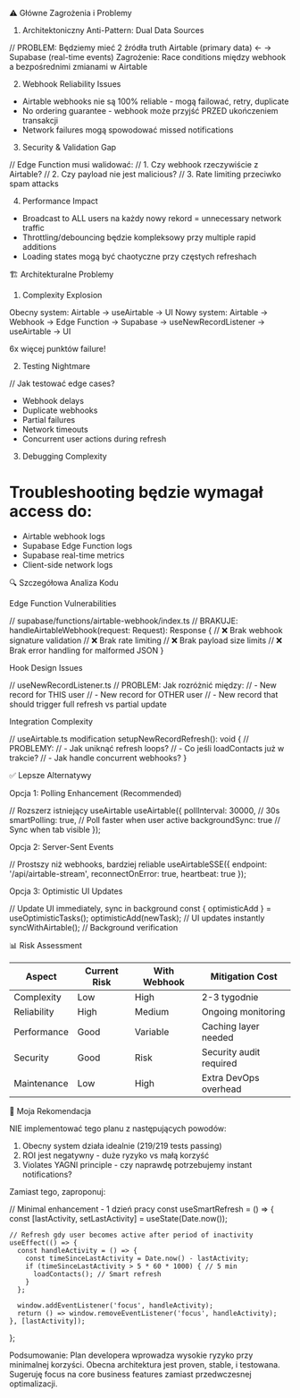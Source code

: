 
  ⚠️ Główne Zagrożenia i Problemy

  1. Architektoniczny Anti-Pattern: Dual Data Sources

  // PROBLEM: Będziemy mieć 2 źródła truth
  Airtable (primary data) ← → Supabase (real-time events)
  Zagrożenie: Race conditions między webhook a bezpośrednimi zmianami w Airtable

  2. Webhook Reliability Issues

  - Airtable webhooks nie są 100% reliable - mogą failować, retry, duplicate
  - No ordering guarantee - webhook może przyjść PRZED ukończeniem transakcji
  - Network failures mogą spowodować missed notifications

  3. Security & Validation Gap

  // Edge Function musi walidować:
  // 1. Czy webhook rzeczywiście z Airtable?
  // 2. Czy payload nie jest malicious?
  // 3. Rate limiting przeciwko spam attacks

  4. Performance Impact

  - Broadcast to ALL users na każdy nowy rekord = unnecessary network traffic
  - Throttling/debouncing będzie kompleksowy przy multiple rapid additions
  - Loading states mogą być chaotyczne przy częstych refreshach

  🏗️ Architekturalne Problemy

  1. Complexity Explosion

  Obecny system: Airtable → useAirtable → UI
  Nowy system: Airtable → Webhook → Edge Function → Supabase → useNewRecordListener → useAirtable → UI

  6x więcej punktów failure!

  2. Testing Nightmare

  // Jak testować edge cases?
  - Webhook delays
  - Duplicate webhooks
  - Partial failures
  - Network timeouts
  - Concurrent user actions during refresh

  3. Debugging Complexity

  # Troubleshooting będzie wymagał access do:
  - Airtable webhook logs
  - Supabase Edge Function logs
  - Supabase real-time metrics
  - Client-side network logs

  🔍 Szczegółowa Analiza Kodu

  Edge Function Vulnerabilities

  // supabase/functions/airtable-webhook/index.ts
  // BRAKUJE:
  handleAirtableWebhook(request: Request): Response {
    // ❌ Brak webhook signature validation
    // ❌ Brak rate limiting
    // ❌ Brak payload size limits
    // ❌ Brak error handling for malformed JSON
  }

  Hook Design Issues

  // useNewRecordListener.ts
  // PROBLEM: Jak rozróżnić między:
  // - New record for THIS user
  // - New record for OTHER user
  // - New record that should trigger full refresh vs partial update

  Integration Complexity

  // useAirtable.ts modification
  setupNewRecordRefresh(): void {
    // PROBLEMY:
    // - Jak uniknąć refresh loops?
    // - Co jeśli loadContacts już w trakcie?
    // - Jak handle concurrent webhooks?
  }

  ✅ Lepsze Alternatywy

  Opcja 1: Polling Enhancement (Recommended)

  // Rozszerz istniejący useAirtable
  useAirtable({
    pollInterval: 30000, // 30s
    smartPolling: true,   // Poll faster when user active
    backgroundSync: true  // Sync when tab visible
  });

  Opcja 2: Server-Sent Events

  // Prostszy niż webhooks, bardziej reliable
  useAirtableSSE({
    endpoint: '/api/airtable-stream',
    reconnectOnError: true,
    heartbeat: true
  });

  Opcja 3: Optimistic UI Updates

  // Update UI immediately, sync in background
  const { optimisticAdd } = useOptimisticTasks();
  optimisticAdd(newTask); // UI updates instantly
  syncWithAirtable();     // Background verification

  📊 Risk Assessment

  | Aspect      | Current Risk | With Webhook | Mitigation Cost         |
  |-------------|--------------|--------------|-------------------------|
  | Complexity  | Low          | High         | 2-3 tygodnie            |
  | Reliability | High         | Medium       | Ongoing monitoring      |
  | Performance | Good         | Variable     | Caching layer needed    |
  | Security    | Good         | Risk         | Security audit required |
  | Maintenance | Low          | High         | Extra DevOps overhead   |

  🎯 Moja Rekomendacja

  NIE implementować tego planu z następujących powodów:

  1. Obecny system działa idealnie (219/219 tests passing)
  2. ROI jest negatywny - duże ryzyko vs małą korzyść
  3. Violates YAGNI principle - czy naprawdę potrzebujemy instant notifications?

  Zamiast tego, zaproponuj:

  // Minimal enhancement - 1 dzień pracy
  const useSmartRefresh = () => {
    const [lastActivity, setLastActivity] = useState(Date.now());

    // Refresh gdy user becomes active after period of inactivity
    useEffect(() => {
      const handleActivity = () => {
        const timeSinceLastActivity = Date.now() - lastActivity;
        if (timeSinceLastActivity > 5 * 60 * 1000) { // 5 min
          loadContacts(); // Smart refresh
        }
      };

      window.addEventListener('focus', handleActivity);
      return () => window.removeEventListener('focus', handleActivity);
    }, [lastActivity]);
  };

  Podsumowanie: Plan developera wprowadza wysokie ryzyko przy minimalnej korzyści. Obecna architektura jest proven,
  stable, i testowana. Sugeruję focus na core business features zamiast przedwczesnej optimalizacji.